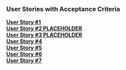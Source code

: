 ### User Stories with Acceptance Criteria
<b>[User Story #1](https://docs.google.com/presentation/d/1UWxiyDE_uxocHMP9mGirbpKfhDTdH76KFVphY5bZhS0/edit?usp=sharing)</b><br>
<b>[User Story #2 PLACEHOLDER](https://docs.google.com/presentation/d/1yjcPTz8EY3_2ULWDw_T2GPxj2OSMWUNeJdj6BPRHvFk/edit?usp=sharing)</b><br>
<b>[User Story #3 PLACEHOLDER](https://docs.google.com/presentation/d/1yjcPTz8EY3_2ULWDw_T2GPxj2OSMWUNeJdj6BPRHvFk/edit?usp=sharing)</b><br>
<b>[User Story #4](https://docs.google.com/presentation/d/1JgC04PQfWZPIs5EvjOmKub5hyBLk1JvCzhsq0OvH7Ys/edit?usp=sharing)</b><br>
<b>[User Story #5](https://docs.google.com/presentation/d/12WBJvcReNDXhY_NWyYYgd1npm6jYJVaI7w673mgTcv8/edit?usp=sharing)</b><br>
<b>[User Story #6](https://docs.google.com/presentation/d/1yjcPTz8EY3_2ULWDw_T2GPxj2OSMWUNeJdj6BPRHvFk/edit?usp=sharing)</b><br>
<b>[User Story #7](https://docs.google.com/presentation/d/1yjcPTz8EY3_2ULWDw_T2GPxj2OSMWUNeJdj6BPRHvFk/edit?usp=sharing)</b><br>
